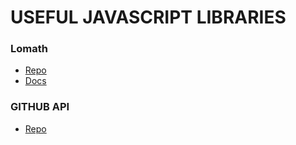 # USEFUL JAVASCRIPT LIBRARIES

### Lomath
- [Repo](https://github.com/kengz/lomath)
- [Docs](http://kengz.me/lomath/)

### GITHUB API
- [Repo](https://github.com/philschatz/octokat.js)
